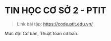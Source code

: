 # TIN HỌC CƠ SỞ 2 - PTIT
> Link bài tập: https://code.ptit.edu.vn/

Mức độ: Cơ bản, Thuật toán cơ bản.

